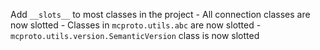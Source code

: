 Add `__slots__` to most classes in the project
    - All connection classes are now slotted
    - Classes in `mcproto.utils.abc` are now slotted
    - `mcproto.utils.version.SemanticVersion` class is now slotted
